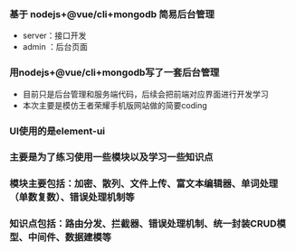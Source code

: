 ### 基于 nodejs+@vue/cli+mongodb 简易后台管理
  + server：接口开发
  + admin ：后台页面

### 用nodejs+@vue/cli+mongodb写了一套后台管理
  + 目前只是后台管理和服务端代码，后续会把前端对应界面进行开发学习
  + 本次主要是模仿王者荣耀手机版网站做的简要coding

### UI使用的是element-ui

### 主要是为了练习使用一些模块以及学习一些知识点

### 模块主要包括：加密、散列、文件上传、富文本编辑器、单词处理（单数复数）、错误处理机制等

### 知识点包括：路由分发、拦截器、错误处理机制、统一封装CRUD模型、中间件、数据建模等
